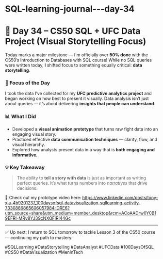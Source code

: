 # SQL-learning-journal---day-34

# 🧠 Day 34 – CS50 SQL + UFC Data Project (Visual Storytelling Focus)

Today marks a major milestone — I'm officially over **50% done** with the CS50’s Introduction to Databases with SQL course! While no SQL queries were written today, I shifted focus to something equally critical: **data storytelling**.

### 🎯 Focus of the Day
I took the data I’ve collected for my **UFC predictive analytics project** and began working on how best to present it visually. Data analysis isn’t just about queries — it’s about delivering **insights that people can understand**.

### 📊 What I Did
- Developed a **visual animation prototype** that turns raw fight data into an engaging visual story.
- Practiced effective **data communication techniques** — clarity, flow, and visual hierarchy.
- Explored how analysts present data in a way that is **both engaging and informative**.

### 💡 Key Takeaway
> The ability to **tell a story with data** is just as important as writing perfect queries. It’s what turns numbers into *narratives* that drive decisions.

🎥 Check out my prototype video here: https://www.linkedin.com/posts/tony-xia-4b9201237_100daysofsql-datavisualization-sqllearning-activity-7330886865606057984-DRE6?utm_source=share&utm_medium=member_desktop&rcm=ACoAADrw0Y0B19EFRI-MRv8YJ39cNXQFlRI44Gc



---

✅ Up next: I return to SQL tomorrow to tackle Lesson 3 of the CS50 course — continuing my path to mastery.

#SQLLearning #DataStorytelling #DataAnalyst #UFCData #100DaysOfSQL #CS50 #DataVisualization #MenInTech
